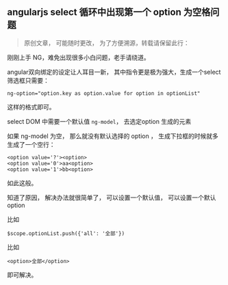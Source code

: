 angularjs select 循环中出现第一个 option 为空格问题
--

> 原创文章， 可能随时更改， 为了方便溯源，转载请保留此行：[]()


刚刚上手 NG，难免出现很多小白问题，老手请绕道。

angular双向绑定的设定让人耳目一新， 其中指令更是极为强大，生成一个select 筛选框只需要：

	ng-option="option.key as option.value for option in optionList"

这样的格式即可。

select DOM 中需要一个默认值 `ng-model`， 去选定option 生成的元素

如果 ng-model 为空， 那么就没有默认选择的 option ， 生成下拉框的时候就多生成了一个空行：

	<option value='?'><option>
	<option value='0'>aa<option>
	<option value='1'>bb<option>

如此这般。

知道了原因， 解决办法就很简单了， 可以设置一个默认值， 可以设置一个默认 option

比如 
	
	$scope.optionList.push({'all': '全部'})

比如

	<option>全部</option>

即可解决。